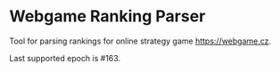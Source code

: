 # Webgame Ranking Parser

Tool for parsing rankings for online strategy game https://webgame.cz.

Last supported epoch is #163.
